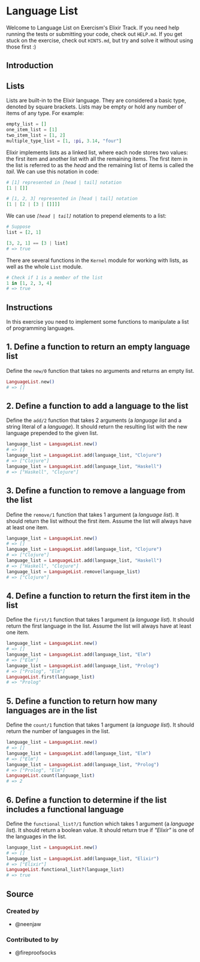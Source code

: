 # Language List

Welcome to Language List on Exercism's Elixir Track.
If you need help running the tests or submitting your code, check out `HELP.md`.
If you get stuck on the exercise, check out `HINTS.md`, but try and solve it without using those first :)

## Introduction

## Lists

Lists are built-in to the Elixir language. They are considered a basic type, denoted by square brackets. Lists may be empty or hold any number of items of any type. For example:

```elixir
empty_list = []
one_item_list = [1]
two_item_list = [1, 2]
multiple_type_list = [1, :pi, 3.14, "four"]
```

Elixir implements lists as a linked list, where each node stores two values: the first item and another list with all the remaining items. The first item in the list is referred to as the _head_ and the remaining list of items is called the _tail_. We can use this notation in code:

```elixir
# [1] represented in [head | tail] notation
[1 | []]

# [1, 2, 3] represented in [head | tail] notation
[1 | [2 | [3 | []]]]
```

We can use _`[head | tail]`_ notation to prepend elements to a list:

```elixir
# Suppose
list = [2, 1]

[3, 2, 1] == [3 | list]
# => true
```

There are several functions in the `Kernel` module for working with lists, as well as the whole `List` module.

```elixir
# Check if 1 is a member of the list
1 in [1, 2, 3, 4]
# => true
```

## Instructions

In this exercise you need to implement some functions to manipulate a list of programming languages.

## 1. Define a function to return an empty language list

Define the `new/0` function that takes no arguments and returns an empty list.

```elixir
LanguageList.new()
# => []
```

## 2. Define a function to add a language to the list

Define the `add/2` function that takes 2 arguments (a _language list_ and a string literal of a _language_). It should return the resulting list with the new language prepended to the given list.

```elixir
language_list = LanguageList.new()
# => []
language_list = LanguageList.add(language_list, "Clojure")
# => ["Clojure"]
language_list = LanguageList.add(language_list, "Haskell")
# => ["Haskell", "Clojure"]
```

## 3. Define a function to remove a language from the list

Define the `remove/1` function that takes 1 argument (a _language list_). It should return the list without the first item. Assume the list will always have at least one item.

```elixir
language_list = LanguageList.new()
# => []
language_list = LanguageList.add(language_list, "Clojure")
# => ["Clojure"]
language_list = LanguageList.add(language_list, "Haskell")
# => ["Haskell", "Clojure"]
language_list = LanguageList.remove(language_list)
# => ["Clojure"]
```

## 4. Define a function to return the first item in the list

Define the `first/1` function that takes 1 argument (a _language list_). It should return the first language in the list. Assume the list will always have at least one item.

```elixir
language_list = LanguageList.new()
# => []
language_list = LanguageList.add(language_list, "Elm")
# => ["Elm"]
language_list = LanguageList.add(language_list, "Prolog")
# => ["Prolog", "Elm"]
LanguageList.first(language_list)
# => "Prolog"
```

## 5. Define a function to return how many languages are in the list

Define the `count/1` function that takes 1 argument (a _language list_). It should return the number of languages in the list.

```elixir
language_list = LanguageList.new()
# => []
language_list = LanguageList.add(language_list, "Elm")
# => ["Elm"]
language_list = LanguageList.add(language_list, "Prolog")
# => ["Prolog", "Elm"]
LanguageList.count(language_list)
# => 2
```

## 6. Define a function to determine if the list includes a functional language

Define the `functional_list?/1` function which takes 1 argument (a _language list_). It should return a boolean value. It should return true if _"Elixir"_ is one of the languages in the list.

```elixir
language_list = LanguageList.new()
# => []
language_list = LanguageList.add(language_list, "Elixir")
# => ["Elixir"]
LanguageList.functional_list?(language_list)
# => true
```

## Source

### Created by

- @neenjaw

### Contributed to by

- @fireproofsocks